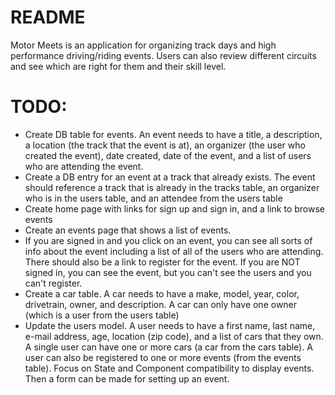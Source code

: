 # README

Motor Meets is an application for organizing track days and high performance driving/riding events. Users can also review different circuits and see which are right for them and their skill level. 

# TODO:
- Create DB table for events. An event needs to have a title, a description, a location (the track that the event is at), an organizer (the user who created the event), date created, date of the event, and a list of users who are attending the event.
- Create a DB entry for an event at a track that already exists. The event should reference a track that is already in the tracks table, an organizer who is in the users table, and an attendee from the users table
- Create home page with links for sign up and sign in, and a link to browse events
- Create an events page that shows a list of events.
- If you are signed in and you click on an event, you can see all sorts of info about the event including a list of all of the users who are attending. There should also be a link to register for the event. If you are NOT signed in, you can see the event, but you can't see the users and you can't register.
- Create a car table. A car needs to have a make, model, year, color, drivetrain, owner, and description. A car can only have one owner (which is a user from the users table)
- Update the users model. A user needs to have a first name, last name, e-mail address, age, location (zip code), and a list of cars that they own. A single user can have one or more cars (a car from the cars table). A user can also be registered to one or more events (from the events table).
Focus on State and Component compatibility to display events. Then a form can be made for setting up an event.